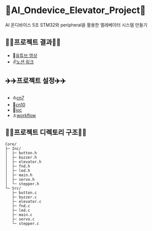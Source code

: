 # :rocket:AI_Ondevice_Elevator_Project:rocket:
AI 온디바이스 5조 STM32와 peripheral을 활용한 엘레베이터 시스템 만들기

## :star2::star2:프로젝트 결과:star2::star2:
- :metal:[유튜브 영상](https://www.youtube.com/watch?v=ElRo6nXT7hM)
- :v:[노션 링크](https://www.notion.so/28e10d3ee5448030ae75f64f8a7df167)

## :airplane::airplane:프로젝트 설정:airplane::airplane:
- :boat:[cn7](img/cn7.png)
- :speedboat:[cn10](img/cn10.png)
- :ship:[ioc](img/ioc.png)
- :anchor:[workflow](img/workflow.png)

## :notebook::notebook:프로젝트 디렉토리 구조:notebook::notebook:
```
Core/
├─ Inc/
│  ├─ button.h
│  ├─ buzzer.h
│  ├─ elevator.h
│  ├─ fnd.h
│  ├─ led.h
│  ├─ main.h
│  ├─ servo.h
│  └─ stepper.h
└─ Src/
   ├─ button.c
   ├─ buzzer.c
   ├─ elevator.c
   ├─ fnd.c
   ├─ led.c
   ├─ main.c
   ├─ servo.c
   └─ stepper.c
```
